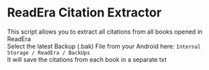 # ReadEra Citation Extractor<br>
This script allows you to extract all citations from all books opened in ReadEra<br>
Select the latest Backup (.bak) File from your Android here: ```Internal Storage / ReadEra / BackUps```<br>
It will save the citations from each book in a separate txt
